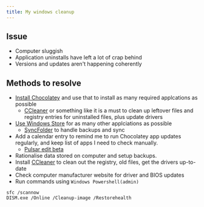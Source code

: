 ```yaml
---
title: My windows cleanup
---
```


## Issue

* Computer sluggish
* Application uninstalls have left a lot of crap behind
* Versions and updates aren't happening coherently

## Methods to resolve

* [Install Chocolatey](https://chocolatey.org/) and use that to install as many required applcations as possible
  * [CCleaner](https://community.chocolatey.org/packages/ccleaner) or something like it is a must to clean up leftover files and registry entries for uninstalled files, plus update drivers
* [Use Windows Store]() for as many other applciations as possible
  * [SyncFolder](http://syncfolder.cwwonline.be/) to handle backups and sync
* Add a calendar entry to remind me to run Chocolatey app updates regularly, and keep list of apps I need to check manually.
  * [Pulsar edit beta](https://pulsar-edit.dev/download.html)
* Rationalise data stored on computer and setup backups.
* Install [CCleaner]() to clean out the registry, old files, get the drivers up-to-date
* Check computer manufacturer website for driver and BIOS updates
* Run commands using `Windows Powershell(admin)`
```
sfc /scannow
DISM.exe /Online /Cleanup-image /Restorehealth

```
